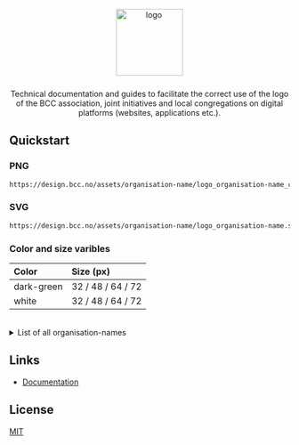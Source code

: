<p align="center">
  <img alt="logo" src="https://design.bcc.no/assets/github/bcc_logo-secondary_dark-green.png" width="120" style="margin-bottom: 10px;">
</p>
<p align="center">Technical documentation and guides to facilitate the correct use of the logo of the BCC association, joint initiatives and local congregations on digital platforms (websites, applications etc.).</p>

## Quickstart

### PNG

```bash
https://design.bcc.no/assets/organisation-name/logo_organisation-name_color_size.png
```
### SVG

```bash
https://design.bcc.no/assets/organisation-name/logo_organisation-name.svg
```

### Color and size varibles

| **Color** | **Size** (px) | 
| :--- | :--- |
| dark-green | 32 / 48 / 64 / 72 |
| white | 32 / 48 / 64 / 72 |
<br>

<details><summary>List of all organisation-names</summary><br>

> ### Organisations
>   
> - bcc-media
> - bcc-event
> - bcc-ateam
> - bcc-fund
> - bcc-music
> - bcc-facilities
<br>

> ### Member organisations
>
> - bcc-norway
> - bcc-germany
<br>
 
> ### Local churches
> 
> - bcc-bergen
> - bcc-drammen-sande
> - bcc-eiker
> - bcc-grenland
> - bcc-hallingdal
> - bcc-hamar
> - bcc-harstad
> - bcc-honefoss
> - bcc-molde
> - bcc-maaloy
> - bcc-oslo-og-follo
> - bcc-sandefjord
> - bcc-stavanger
> - bcc-stord
> - bcc-sorlandet
> - bcc-tonsberg
> - bcc-valdres
> - bcc-ostfold

</details>

## Links

- [Documentation](https://developer.bcc.no/bcc-design)

## License

[MIT](https://en.wikipedia.org/wiki/MIT_License)